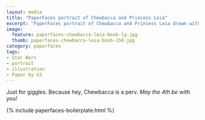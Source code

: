 ```yaml
---
layout: media
title: "PaperFaces portrait of Chewbacca and Princess Leia"
excerpt: "PaperFaces portrait of Chewbacca and Princess Leia drawn with Paper by 53 on an iPad."
image: 
  feature: paperfaces-chewbacca-leia-boob-lg.jpg
  thumb: paperfaces-chewbacca-leia-boob-150.jpg
category: paperfaces
tags: 
- Star Wars
- portrait
- illustration
- Paper by 53
---
```


Just for giggles. Because hey, Chewbacca is a perv. *May the 4th be with you!*

{% include paperfaces-boilerplate.html %}